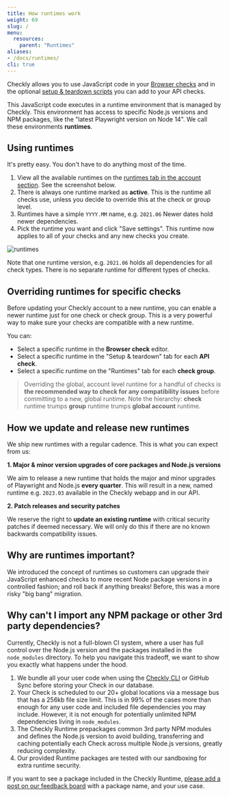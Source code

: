 ```yaml
---
title: How runtimes work
weight: 69
slug: /
menu:
  resources:
    parent: "Runtimes"
aliases:
- /docs/runtimes/
cli: true
---
```


Checkly allows you to use JavaScript code in your [Browser checks](/docs/browser-checks/) and in the optional [setup & teardown scripts](/docs/api-checks/setup-teardown-scripts/) you can add to your API checks.

This JavaScript code executes in a runtime environment that is managed by Checkly. This environment has access to specific Node.js versions and NPM packages, like the "latest Playwright version on Node 14". We call these environments **runtimes**.

## Using runtimes

It's pretty easy. You don't have to do anything most of the time.

1. View all the available runtimes on the [runtimes tab in the account section](https://app.checklyhq.com/settings/account/runtimes/). See the screenshot below.
2. There is always one runtime marked as **active**. This is the runtime all checks use, unless you decide to override this at the check or group level.
4. Runtimes have a simple `YYYY.MM` name, e.g. `2021.06` Newer dates hold newer dependencies.
3. Pick the runtime you want and click "Save settings". This runtime now applies to all of your checks and any new checks you create.

![runtimes](/docs/images/monitoring/account_runtimes@2x.png)

Note that one runtime version, e.g. `2021.06` holds all dependencies for all check types. There is no separate runtime for different types of checks.

## Overriding runtimes for specific checks

Before updating your Checkly account to a new runtime, you can enable a newer runtime just for one check or check group. This is a very powerful way to make sure your checks are compatible with a new runtime.

You can:

- Select a specific runtime in the **Browser check** editor.
- Select a specific runtime in the "Setup & teardown" tab for each **API check**.
- Select a specific runtime on the "Runtimes" tab for each **check group**.

> Overriding the global, account level runtime for a handful of checks is **the recommended way to check for any compatibility issues** before committing to a new, global runtime. Note the hierarchy: **check** runtime trumps **group** runtime trumps **global account** runtime.

## How we update and release new runtimes

We ship new runtimes with a regular cadence. This is what you can expect from us:

**1. Major & minor version upgrades of core packages and Node.js versions**

We aim to release a new runtime that holds the major and minor upgrades of Playwright and Node.js **every quarter**. This will result in a new, named runtime e.g. `2023.03` available in the Checkly webapp and in our API.

**2. Patch releases and security patches**

We reserve the right to **update an existing runtime** with critical security patches if deemed necessary. We will only do this if there are no known backwards compatibility issues.

## Why are runtimes important?

We introduced the concept of runtimes so customers can upgrade their JavaScript enhanced checks to more recent Node package versions in a controlled fashion; and roll back if anything breaks! Before, this was a more risky "big bang" migration.

## Why can't I import any NPM package or other 3rd party dependencies?

Currently, Checkly is not a full-blown CI system, where a user has full control over the Node.js version and the packages installed in the `node_modules` directory. To help you navigate this tradeoff, we want to show you exactly what happens under the hood.

1. We bundle all your user code when using the [Checkly CLI](/docs/cli) or GitHub Sync before storing your Check in our database.
2. Your Check is scheduled to our 20+ global locations via a message bus that has a 256kb file size limit. This is in 99%
of the cases more than enough for any user code and included file dependencies you may include. However, it is not enough for potentially unlimited
NPM dependencies living in `node_modules`.
3. The Checkly Runtime prepackages common 3rd party NPM modules and defines the Node.js version to avoid building, transferring and caching potentially each Check across multiple Node.js versions, greatly reducing complexity.
4. Our provided Runtime packages are tested with our sandboxing for extra runtime security.

If you want to see a package included in the Checkly Runtime, [please add a post on our feedback board](https://feedback.checklyhq.com/) with a package name, and your use case.
